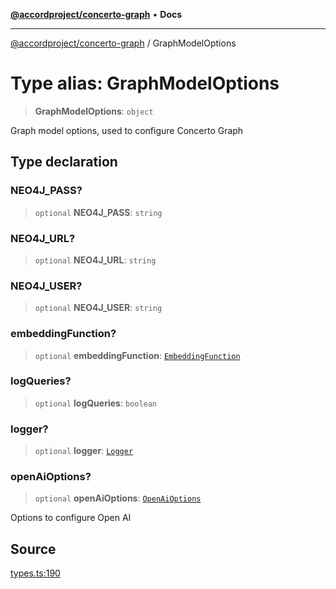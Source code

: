 [**@accordproject/concerto-graph**](../README.md) • **Docs**

***

[@accordproject/concerto-graph](../README.md) / GraphModelOptions

# Type alias: GraphModelOptions

> **GraphModelOptions**: `object`

Graph model options, used to configure Concerto Graph

## Type declaration

### NEO4J\_PASS?

> `optional` **NEO4J\_PASS**: `string`

### NEO4J\_URL?

> `optional` **NEO4J\_URL**: `string`

### NEO4J\_USER?

> `optional` **NEO4J\_USER**: `string`

### embeddingFunction?

> `optional` **embeddingFunction**: [`EmbeddingFunction`](EmbeddingFunction.md)

### logQueries?

> `optional` **logQueries**: `boolean`

### logger?

> `optional` **logger**: [`Logger`](Logger.md)

### openAiOptions?

> `optional` **openAiOptions**: [`OpenAiOptions`](OpenAiOptions.md)

Options to configure Open AI

## Source

[types.ts:190](https://github.com/accordproject/lab-concerto-graph/blob/5f526300879649c63bb20f7c002e7b5dd5cd22c3/src/types.ts#L190)
